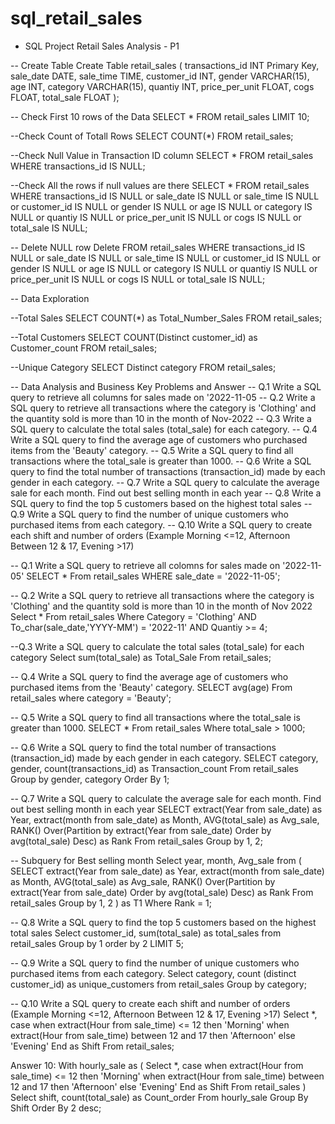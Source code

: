 # sql_retail_sales

- SQL Project Retail Sales Analysis - P1

-- Create Table
Create Table retail_sales
			(
				transactions_id	INT Primary Key,
				sale_date DATE,
				sale_time TIME,
				customer_id	INT,
				gender	VARCHAR(15),
				age	INT,
				category VARCHAR(15),
				quantiy	INT,
				price_per_unit	FLOAT,
				cogs	FLOAT,
				total_sale FLOAT
			);

-- Check First 10 rows of the Data
SELECT * FROM retail_sales
LIMIT 10;

--Check Count of Totall Rows
SELECT 
	COUNT(*)
FROM retail_sales;

--Check Null Value in Transaction ID column
SELECT * FROM retail_sales
WHERE transactions_id IS NULL;

--Check All the rows if null values are there
SELECT * FROM retail_sales
WHERE
	transactions_id IS NULL
	or
	sale_date IS NULL
	or
	sale_time IS NULL
	or
	customer_id IS NULL
	or
	gender IS NULL
	or
	age IS NULL
	or
	category IS NULL
	or
	quantiy IS NULL
	or
	price_per_unit IS NULL
	or
	cogs IS NULL
	or
	total_sale IS NULL;

-- Delete NULL row
Delete FROM retail_sales
WHERE
	transactions_id IS NULL
	or
	sale_date IS NULL
	or
	sale_time IS NULL
	or
	customer_id IS NULL
	or
	gender IS NULL
	or
	age IS NULL
	or
	category IS NULL
	or
	quantiy IS NULL
	or
	price_per_unit IS NULL
	or
	cogs IS NULL
	or
	total_sale IS NULL;

-- Data Exploration 

--Total Sales
SELECT 
	COUNT(*) as Total_Number_Sales
FROM retail_sales;

--Total Customers
SELECT 
	COUNT(Distinct customer_id) as Customer_count
FROM retail_sales;

--Unique Category
SELECT 
	Distinct category
FROM retail_sales;

-- Data Analysis and Business Key Problems and Answer
-- Q.1 Write a SQL query to retrieve all columns for sales made on '2022-11-05
-- Q.2 Write a SQL query to retrieve all transactions where the category is 'Clothing' and the quantity sold is more than 10 in the month of Nov-2022
-- Q.3 Write a SQL query to calculate the total sales (total_sale) for each category.
-- Q.4 Write a SQL query to find the average age of customers who purchased items from the 'Beauty' category.
-- Q.5 Write a SQL query to find all transactions where the total_sale is greater than 1000.
-- Q.6 Write a SQL query to find the total number of transactions (transaction_id) made by each gender in each category.
-- Q.7 Write a SQL query to calculate the average sale for each month. Find out best selling month in each year
-- Q.8 Write a SQL query to find the top 5 customers based on the highest total sales 
-- Q.9 Write a SQL query to find the number of unique customers who purchased items from each category.
-- Q.10 Write a SQL query to create each shift and number of orders (Example Morning <=12, Afternoon Between 12 & 17, Evening >17)

-- Q.1 Write a SQL query to retrieve all colomns for sales made on '2022-11-05'
SELECT *
From retail_sales
WHERE sale_date = '2022-11-05';

-- Q.2 Write a SQL query to retrieve all transactions where the category is 'Clothing' and the quantity sold is more than 10 in the month of Nov 2022
Select 
	*
From retail_sales
Where Category = 'Clothing'
	AND
	To_char(sale_date,'YYYY-MM') = '2022-11'
	AND
	Quantiy >= 4;

--Q.3 Write a SQL query to calculate the total sales (total_sale) for each category
Select 
	sum(total_sale) as Total_Sale
From retail_sales;

-- Q.4 Write a SQL query to find the average age of customers who purchased items from the 'Beauty' category.
SELECT avg(age)
From retail_sales
where category = 'Beauty';

-- Q.5 Write a SQL query to find all transactions where the total_sale is greater than 1000.
SELECT * From retail_sales
Where total_sale > 1000;

-- Q.6 Write a SQL query to find the total number of transactions (transaction_id) made by each gender in each category.
SELECT category, gender, count(transactions_id) as Transaction_count
From retail_sales
Group by gender, category
Order By 1;

-- Q.7 Write a SQL query to calculate the average sale for each month. Find out best selling month in each year
SELECT 
	extract(Year from sale_date) as Year,
	extract(month from sale_date) as Month,
	AVG(total_sale) as Avg_sale,
	RANK() Over(Partition by extract(Year from sale_date) Order by avg(total_sale) Desc) as Rank
From retail_sales
Group by 1, 2;

-- Subquery for Best selling month
Select year, month, Avg_sale from
	(
	 SELECT 
		extract(Year from sale_date) as Year,
		extract(month from sale_date) as Month,
		AVG(total_sale) as Avg_sale,
		RANK() Over(Partition by extract(Year from sale_date) Order by avg(total_sale) Desc) as Rank
	 From retail_sales
	 Group by 1, 2
	 ) as T1
Where Rank = 1;

-- Q.8 Write a SQL query to find the top 5 customers based on the highest total sales 
Select 
	customer_id,
	sum(total_sale) as total_sales
from retail_sales
Group by 1
order by 2
LIMIT 5;

-- Q.9 Write a SQL query to find the number of unique customers who purchased items from each category.
Select 
	category,
	count (distinct customer_id) as unique_customers
from retail_sales
Group by category;

-- Q.10 Write a SQL query to create each shift and number of orders (Example Morning <=12, Afternoon Between 12 & 17, Evening >17)
Select *,
	 case 
	 when extract(Hour from sale_time) <= 12 then 'Morning'
	 when extract(Hour from sale_time) between 12 and 17 then 'Afternoon'
	 else 'Evening'
	 End as Shift
From retail_sales;

Answer 10:
With hourly_sale
as
	(
		Select *,
		 case 
		 when extract(Hour from sale_time) <= 12 then 'Morning'
		 when extract(Hour from sale_time) between 12 and 17 then 'Afternoon'
		 else 'Evening'
		 End as Shift
	From retail_sales
	)
Select shift, count(total_sale) as Count_order
From hourly_sale
Group By Shift 
Order By 2 desc;
